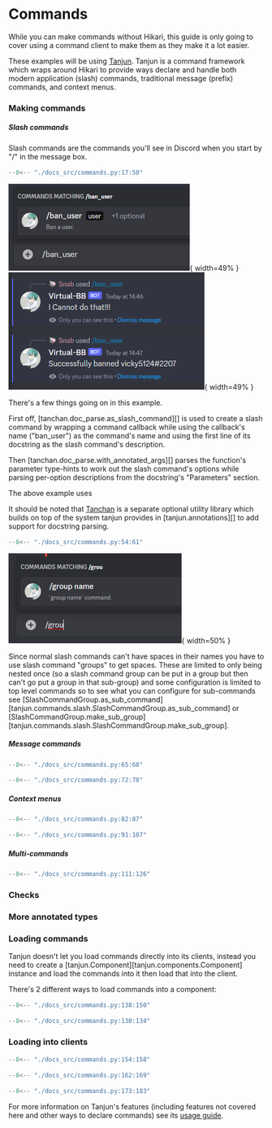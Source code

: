 # Commands

While you can make commands without Hikari, this guide is only going to cover
using a command client to make them as they make it a lot easier.

These examples will be using [Tanjun](https://github.com/FasterSpeeding/Tanjun).
Tanjun is a command framework which wraps around Hikari to provide ways declare
and handle both modern application (slash) commands, traditional message
(prefix) commands, and context menus.

### Making commands

##### Slash commands

Slash commands are the commands you'll see in Discord when you start by "/" in
the message box.

```py
--8<-- "./docs_src/commands.py:17:50"
```

![find_intents_1](./images/slash_command_example_1.png){ width=49% }
![find_intents_2](./images/slash_command_example_2.png){ width=49% }


There's a few things going on in this example.

First off, [tanchan.doc_parse.as_slash_command][] is used to create a slash command
by wrapping a command callback while using the callback's name ("ban_user") as
the command's name and using the first line of its docstring as the slash
command's description.

Then [tanchan.doc_parse.with_annotated_args][] parses the function's parameter
type-hints to work out the slash command's options while parsing per-option
descriptions from the docstring's "Parameters" section.

The above example uses

It should be noted that [Tanchan](https://github.com/FasterSpeeding/Tan-chan)
is a separate optional utility library which builds on top of the system tanjun
provides in [tanjun.annotations][] to add support for docstring parsing.

```py
--8<-- "./docs_src/commands.py:54:61"
```

![slash_command_group_example.png](./images/slash_command_group_example.png){ width=50% }

Since normal slash commands can't have spaces in their names you have to use
slash command "groups" to get spaces. These are limited to only being
nested once (so a slash command group can be put in a group but then can't go
put a group in that sub-group) and some configuration is limited to top level
commands so to see what you can configure for sub-commands see
[SlashCommandGroup.as_sub_command][tanjun.commands.slash.SlashCommandGroup.as_sub_command] or
[SlashCommandGroup.make_sub_group][tanjun.commands.slash.SlashCommandGroup.make_sub_group].

##### Message commands

```py
--8<-- "./docs_src/commands.py:65:68"
```


```py
--8<-- "./docs_src/commands.py:72:78"
```

##### Context menus

```py
--8<-- "./docs_src/commands.py:82:87"
```

```py
--8<-- "./docs_src/commands.py:91:107"
```

##### Multi-commands


```py
--8<-- "./docs_src/commands.py:111:126"
```

### Checks

### More annotated types

### Loading commands

Tanjun doesn't let you load commands directly into its clients, instead you
need to create a [tanjun.Component][tanjun.components.Component] instance and
load the commands into it then load that into the client.

There's 2 different ways to load commands into a component:


```py
--8<-- "./docs_src/commands.py:138:150"
```

```py
--8<-- "./docs_src/commands.py:130:134"
```

### Loading into clients

```py
--8<-- "./docs_src/commands.py:154:158"
```

```py
--8<-- "./docs_src/commands.py:162:169"
```

```py
--8<-- "./docs_src/commands.py:173:183"
```

For more information on Tanjun's features (including features not covered here and
other ways to declare commands) see its [usage guide](https://tanjun.cursed.solutions/usage/).
